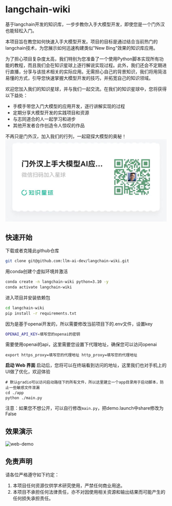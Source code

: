 # langchain-wiki
基于langchain开发的知识库，一步步教你入手大模型开发，即使您是一个门外汉也能轻松入门。

本项目旨在教您如何快速入手大模型开发。项目的目标是通过结合当前热门的langchain技术，为您展示如何迅速构建类似"New Bing"效果的知识库应用。

为了担心项目复杂度太高，我们特别为您准备了一个使用Python脚本实现所有功能的教程，而且我们会在知识星球上逐行解说实现过程。此外，我们还会不定期进行直播，分享与该技术相关的实际应用。无需担心自己的背景知识，我们将用简洁易懂的方式，引导您快速掌握大模型开发的技巧，并拓宽自己的知识领域。

欢迎您加入我们的知识星球，并与我们一起交流。在我们的知识星球中，您将获得以下益处：
* 手模手带您入门大模型的应用开发，逐行讲解实现的过程
* 定期分享大模型开发的实践项目和资源
* 与志同道合的人一起学习和进步
* 其他开发者合作创造令人惊叹的作品

不再只是门外汉，加入我们的行列，一起窥探大模型的奥秘！
![xingqiu](resources/xingqiu.jpg)

## 快速开始

下载或者克隆此github仓库
```bash
git clone git@github.com:llm-ai-dev/langchain-wiki.git
```

用conda创建个虚拟环境并激活
```bash
conda create -n langchain-wiki python=3.10 -y
conda activate langchain-wiki
```

进入项目并安装依赖包
```bash
cd langchain-wiki
pip install -r requirements.txt  
```

因为是基于openai开发的，所以需要修改当前项目下的.env文件，设置key
```bash
OPENAI_API_KEY=填写您的openai的密钥
```

需要使用openai的api，这里需要您设置下代理地址，确保您可以访问openai
```
export https_proxy=填写您的代理地址 http_proxy=填写您的代理地址
```

**启动 Web 界面**
启动后，您将可以在终端看到访问的地址，这里我们也对手机上的UI做了优化，欢迎体验
```
# 默认gradio可以访问启动路径下的所有文件，所以这里建立一个app目录用于启动脚本，防止一些敏感文件泄漏
cd ./app
python ./main.py
```
注意：如果您不想公开，可以自行修改`main.py`，把demo.launch中share修改为False
## 效果演示
![web-demo](resources/web-demo.gif)

## 免责声明
请各位严格遵守如下约定：
1. 本项目任何资源仅供学术研究使用，严禁任何商业用途。
2. 本项目不承担任何法律责任，亦不对因使用相关资源和输出结果而可能产生的任何损失承担责任。
